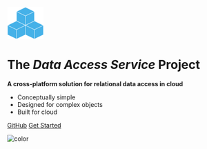 <!-- _coverpage.md -->

![logo](_media/icon_33.png)

# The ***Data Access Service*** Project

**A cross-platform solution for relational data access in cloud**

- Conceptually simple
- Designed for complex objects
- Built for cloud

[GitHub](https://github.com/bklogic/data-access-service)
[Get Started](/DataAccessService)

<!-- background image -->
<!-- ![](_media/bg.jpg) -->

<!-- background color -->

<!-- ![color](#b3d9f8) -->

![color](#f0f2f4)
